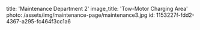 title: 'Maintenance Department 2'
image_title: 'Tow-Motor Charging Area'
photo: /assets/img/maintenance-page/maintenance3.jpg
id: 1153227f-fdd2-4367-a295-fc464f3cc1a6
